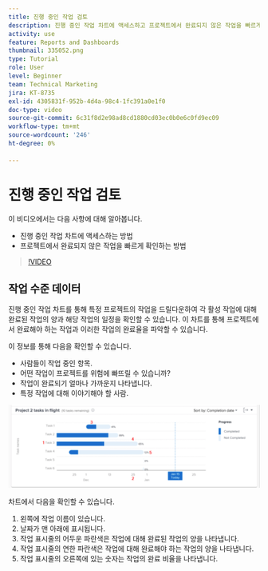 ```yaml
---
title: 진행 중인 작업 검토
description: 진행 중인 작업 차트에 액세스하고 프로젝트에서 완료되지 않은 작업을 빠르게 확인하는 방법을 알아봅니다. 모든 작업 [!UICONTROL 향상된 분석].
activity: use
feature: Reports and Dashboards
thumbnail: 335052.png
type: Tutorial
role: User
level: Beginner
team: Technical Marketing
jira: KT-8735
exl-id: 4305831f-952b-4d4a-98c4-1fc391a0e1f0
doc-type: video
source-git-commit: 6c31f8d2e98ad8cd1880cd03ec0b0e6c0fd9ec09
workflow-type: tm+mt
source-wordcount: '246'
ht-degree: 0%

---
```


# 진행 중인 작업 검토

이 비디오에서는 다음 사항에 대해 알아봅니다.

* 진행 중인 작업 차트에 액세스하는 방법
* 프로젝트에서 완료되지 않은 작업을 빠르게 확인하는 방법

>[!VIDEO](https://video.tv.adobe.com/v/335052/?quality=12&learn=on)

## 작업 수준 데이터

진행 중인 작업 차트를 통해 특정 프로젝트의 작업을 드릴다운하여 각 활성 작업에 대해 완료된 작업의 양과 해당 작업의 일정을 확인할 수 있습니다. 이 차트를 통해 프로젝트에서 완료해야 하는 작업과 이러한 작업의 완료율을 파악할 수 있습니다.

이 정보를 통해 다음을 확인할 수 있습니다.

* 사람들이 작업 중인 항목.
* 어떤 작업이 프로젝트를 위험에 빠뜨릴 수 있습니까?
* 작업이 완료되기 얼마나 가까운지 나타냅니다.
* 특정 작업에 대해 이야기해야 할 사람.

![아래 글머리 기호에 설명된 영역에 숫자가 표시된 비행 차트의 작업을 보여 주는 이미지](assets/section-2-11.png)

차트에서 다음을 확인할 수 있습니다.

1. 왼쪽에 작업 이름이 있습니다.
1. 날짜가 맨 아래에 표시됩니다.
1. 작업 표시줄의 어두운 파란색은 작업에 대해 완료된 작업의 양을 나타냅니다.
1. 작업 표시줄의 연한 파란색은 작업에 대해 완료해야 하는 작업의 양을 나타냅니다.
1. 작업 표시줄의 오른쪽에 있는 숫자는 작업의 완료 비율을 나타냅니다.
